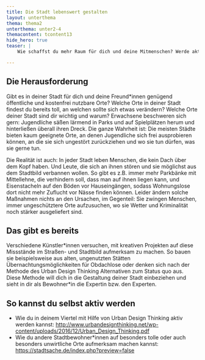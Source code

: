 ```yaml
---
title: Die Stadt lebenswert gestalten
layout: unterthema
thema: thema2
unterthema: unter2-4
themacontent: tcontent13
hide_hero: true
teaser: |
    Wie schaffst du mehr Raum für dich und deine Mitmenschen? Werde aktiv und lerne von anderen Projekten

---
```


## Die Herausforderung
Gibt es in deiner Stadt für dich und deine Freund\*innen genügend öffentliche und kostenfrei nutzbare Orte? Welche Orte in deiner Stadt findest du bereits toll, an welchen sollte sich etwas verändern? Welche Orte deiner Stadt sind dir wichtig und warum?
Erwachsene beschweren sich gern: Jugendliche säßen lärmend in Parks und auf Spielplätzen herum und hinterließen überall ihren Dreck. Die ganze Wahrheit ist: Die meisten Städte bieten kaum geeignete Orte, an denen Jugendliche sich frei ausprobieren können, an die sie sich ungestört zurückziehen und wo sie tun dürfen, was sie gerne tun.

Die Realität ist auch: In jeder Stadt leben Menschen, die kein Dach über dem Kopf haben. Und Leute, die sich an ihnen stören und sie möglichst aus dem Stadtbild verbannen wollen. So gibt es z.B. immer mehr Parkbänke mit Mittellehne, die verhindern soll, dass man auf ihnen liegen kann, und Eisenstacheln auf den Böden vor Hauseingängen, sodass Wohnungslose dort nicht mehr Zuflucht vor Nässe finden können. Leider ändern solche Maßnahmen nichts an den Ursachen, im Gegenteil: Sie zwingen Menschen, immer ungeschütztere Orte aufzusuchen, wo sie Wetter und Kriminalität noch stärker ausgeliefert sind.

## Das gibt es bereits
Verschiedene Künstler\*innen versuchen, mit kreativen Projekten auf diese Missstände im Straßen- und Stadtbild aufmerksam zu machen. So bauen sie beispielsweise aus alten, ungenutzten Stätten Übernachtungsmöglichkeiten für Obdachlose oder denken sich nach der Methode des Urban Design Thinking Alternativen zum Status quo aus. Diese Methode will dich in die Gestaltung deiner Stadt einbeziehen und sieht in dir als Bewohner\*in die Expertin bzw. den Experten.

## So kannst du selbst aktiv werden
* Wie du in deinem Viertel mit Hilfe von Urban Design Thinking aktiv werden kannst: http://www.urbandesignthinking.net/wp-content/uploads/2016/12/Urban_Design_Thinking.pdf
* Wie du andere Stadtbewohner\*innen auf besonders tolle oder auch besonders unwirtliche Orte aufmerksam machen kannst: https://stadtsache.de/index.php?preview=false
